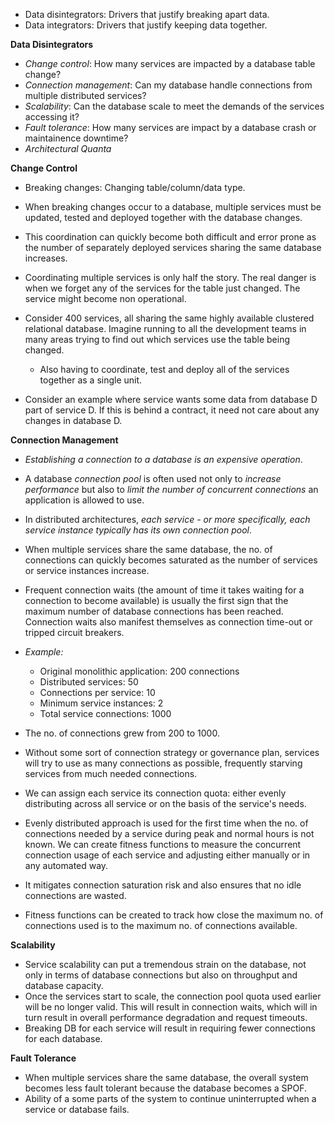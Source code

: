 * Data disintegrators: Drivers that justify breaking apart data.
* Data integrators: Drivers that justify keeping data together.

**Data Disintegrators**

* *Change control*: How many services are impacted by a database table change?
* *Connection management*: Can my database handle connections from multiple distributed services?
* *Scalability*: Can the database scale to meet the demands of the services accessing it?
* *Fault tolerance*: How many services are impact by a database crash or maintainence downtime?
* *Architectural Quanta*

**Change Control**
* Breaking changes: Changing table/column/data type.
* When breaking changes occur to a database, multiple services must be updated, tested and deployed together with the database changes.
* This coordination can quickly become both difficult and error prone as the number of separately deployed services sharing the same database increases.
* Coordinating multiple services is only half the story. The real danger is when we forget any of the services for the table just changed. The service might become non operational.

* Consider 400 services, all sharing the same highly available clustered relational database. Imagine running to all the development teams in many areas trying to find out which services use the table being changed.
    * Also having to coordinate, test and deploy all of the services together as a single unit.

* Consider an example where service wants some data from database D part of service D. If this is behind a contract, it need not care about any changes in database D.

**Connection Management** 
* *Establishing a connection to a database is an expensive operation*.
* A database *connection pool* is often used not only to *increase performance* but also to *limit the number of concurrent connections* an application is allowed to use.
* In distributed architectures, *each service - or more specifically, each service instance typically has its own connection pool*.
* When multiple services share the same database, the no. of connections can quickly becomes saturated as the number of services or service instances increase.

* Frequent connection waits (the amount of time it takes waiting for a connection to become available) is usually the first sign that the maximum number of database connections has been reached. Connection waits also manifest themselves as connection time-out or tripped circuit breakers.

* *Example:*
    * Original monolithic application: 200 connections
    * Distributed services: 50
    * Connections per service: 10
    * Minimum service instances: 2
    * Total service connections: 1000
* The no. of connections grew from 200 to 1000.

* Without some sort of connection strategy or governance plan, services will try to use as many connections as possible, frequently starving services from much needed connections.
* We can assign each service its connection quota: either evenly distributing across all service or on the basis of the service's needs.
* Evenly distributed approach is used for the first time when the no. of connections needed by a service during peak and normal hours is not known. We can create fitness functions to measure the concurrent connection usage of each service and adjusting either manually or in any automated way.
* It mitigates connection saturation risk and also ensures that no idle connections are wasted.

* Fitness functions can be created to track how close the maximum no. of connections used is to the maximum no. of connections available.

**Scalability**
* Service scalability can put a tremendous strain on the database, not only in terms of database connections but also on throughput and database capacity.
* Once the services start to scale, the connection pool quota used earlier will be no longer valid. This will result in connection waits, which will in turn result in overall performance degradation and request timeouts.
* Breaking DB for each service will result in requiring fewer connections for each database.

**Fault Tolerance**
* When multiple services share the same database, the overall system becomes less fault tolerant because the database becomes a SPOF.
* Ability of a some parts of the system to continue uninterrupted when a service or database fails.